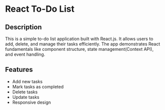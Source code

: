 # React To-Do List

## Description
This is a simple to-do list application built with React.js. It allows users to add, delete, and manage their tasks efficiently. The app demonstrates React fundamentals like component structure, state management(Context API), and event handling.

## Features
- Add new tasks
- Mark tasks as completed
- Delete tasks
- Update tasks
- Responsive design